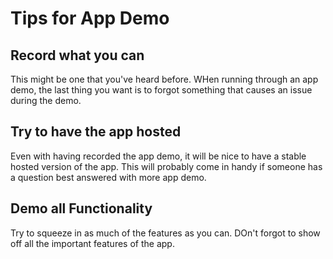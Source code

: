 # Tips for App Demo

## Record what you can

This might be one that you've heard before. WHen running through an app demo, the last thing you want is to forgot something that causes an issue during the demo.

## Try to have the app hosted

Even with having recorded the app demo, it will be nice to have a stable hosted version of the app. This will probably come in handy if someone has a question best answered with more app demo.

## Demo all Functionality

Try to squeeze in as much of the features as you can. DOn't forgot to show off all the important features of the app.
